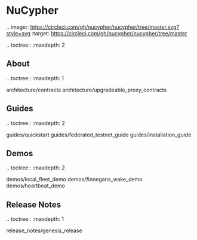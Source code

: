 NuCypher
========

.. image:: https://circleci.com/gh/nucypher/nucypher/tree/master.svg?style=svg
    :target: https://circleci.com/gh/nucypher/nucypher/tree/master

.. toctree::
   :maxdepth: 2

About
------

.. toctree::
   :maxdepth: 1

   architecture/contracts
   architecture/upgradeable_proxy_contracts


Guides
------

.. toctree::
   :maxdepth: 2

   guides/quickstart
   guides/federated_testnet_guide
   guides/installation_guide

Demos
-----

.. toctree::
   :maxdepth: 2

   demos/local_fleet_demo
   demos/finnegans_wake_demo
   demos/heartbeat_demo

Release Notes
-------------

.. toctree::
   :maxdepth: 1

   release_notes/genesis_release

